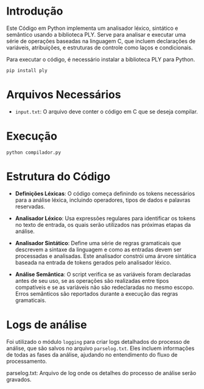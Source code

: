 # Introdução

Este Código em Python implementa um analisador léxico, sintático e semântico usando
a biblioteca PLY. Serve para analisar e executar uma série de operações baseadas na linguagem C,
que incluem declarações de variáveis, atribuições, e estruturas de controle como laços e condicionais.

Para executar o código, é necessário instalar a biblioteca PLY para Python.

`pip install ply`

# Arquivos Necessários

- `input.txt`: O arquivo deve conter o código em C que se deseja compilar.

# Execução

`python compilador.py`

# Estrutura do Código

- **Definições Léxicas**: O código começa definindo os tokens necessários para a análise léxica, incluindo operadores, tipos de dados e palavras reservadas.

- **Analisador Léxico**: Usa expressões regulares para identificar os tokens no texto de entrada, os quais serão utilizados nas próximas etapas da análise.

- **Analisador Sintático**: Define uma série de regras gramaticais que descrevem a sintaxe da linguagem e como as entradas devem ser processadas e analisadas. Este analisador constrói uma árvore sintática baseada na entrada de tokens gerados pelo analisador léxico.

- **Análise Semântica**: O script verifica se as variáveis foram declaradas antes de seu uso, se as operações são realizadas entre tipos compatíveis e se as variáveis não são redeclaradas no mesmo escopo. Erros semânticos são reportados durante a execução das regras gramaticais.

# Logs de análise

Foi utilizado o módulo `logging` para criar logs detalhados do processo de análise, que são salvos no arquivo `parselog.txt`. Eles incluem informações de todas as fases da análise, ajudando no entendimento do fluxo de processamento.

parselog.txt: Arquivo de log onde os detalhes do processo de análise serão gravados.
